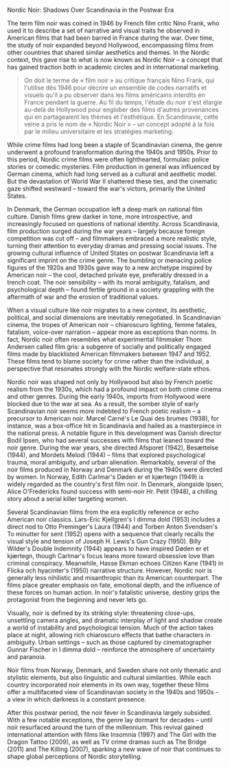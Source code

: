 Nordic Noir: Shadows Over Scandinavia in the Postwar Era

The term film noir was coined in 1946 by French film critic Nino Frank, who used it to describe a set of narrative and visual traits he observed in American films that had been barred in France during the war. Over time, the study of noir expanded beyond Hollywood, encompassing films from other countries that shared similar aesthetics and themes. In the Nordic context, this gave rise to what is now known as Nordic Noir – a concept that has gained traction both in academic circles and in international marketing.

> On doit le terme de « film noir » au critique français Nino Frank, qui l'utilise dès 1946 pour décrire un ensemble de codes narratifs et visuels qu'il a pu observer dans les films américains interdits en France pendant la guerre. Au fil du temps, l'étude du _noir_ s'est élargie au-delà de Hollywood pour englober des films d'autres provenances qui en partageaient les thèmes et l'esthétique. En Scandinavie, cette veine a pris le nom de « Nordic Noir » – un concept adopté à la fois par le milieu universitaire et les stratégies marketing.

While crime films had long been a staple of Scandinavian cinema, the genre underwent a profound
transformation during the 1940s and 1950s. Prior to this period, Nordic crime films were often lighthearted,
formulaic police stories or comedic mysteries. Film production in general was influenced by German
cinema, which had long served as a cultural and aesthetic model. But the devastation of World War II
shattered these ties, and the cinematic gaze shifted westward – toward the war's victors, primarily the United
States.

In Denmark, the German occupation left a deep mark on national film culture. Danish films grew darker in
tone, more introspective, and increasingly focused on questions of national identity. Across Scandinavia, film
production surged during the war years – largely because foreign competition was cut off – and filmmakers
embraced a more realistic style, turning their attention to everyday dramas and pressing social issues.
The growing cultural influence of United States on postwar Scandinavia left a significant imprint on the
crime genre. The bumbling or menacing police figures of the 1920s and 1930s gave way to a new archetype
inspired by American noir – the cool, detached private eye, preferably dressed in a trench coat. The noir
sensibility – with its moral ambiguity, fatalism, and psychological depth – found fertile ground in a society
grappling with the aftermath of war and the erosion of traditional values.

When a visual culture like noir migrates to a new context, its aesthetic, political, and social dimensions are
inevitably renegotiated. In Scandinavian cinema, the tropes of American noir – chiaroscuro lighting, femme
fatales, fatalism, voice-over narration – appear more as exceptions than norms. In fact, Nordic noir often
resembles what experimental filmmaker Thom Andersen called film gris: a subgenre of socially and
politically engaged films made by blacklisted American filmmakers between 1947 and 1952. These films
tend to blame society for crime rather than the individual, a perspective that resonates strongly with the
Nordic welfare-state ethos.

Nordic noir was shaped not only by Hollywood but also by French poetic realism from the 1930s, which had
a profound impact on both crime cinema and other genres. During the early 1940s, imports from Hollywood
were blocked due to the war at sea. As a result, the somber style of early Scandinavian noir seems more
indebted to French poetic realism – a precursor to American noir. Marcel Carné's Le Quai des brumes
(1938), for instance, was a box-office hit in Scandinavia and hailed as a masterpiece in the national press.
A notable figure in this development was Danish director Bodil Ipsen, who had several successes with films
that leaned toward the noir genre. During the war years, she directed Afsporet (1942), Besættelse (1944), and
Mordets Melodi (1944) – films that explored psychological trauma, moral ambiguity, and urban alienation.
Remarkably, several of the noir films produced in Norway and Denmark during the 1940s were directed by
women. In Norway, Edith Carlmar's Døden er et kjærtegn (1949) is widely regarded as the country's first
film noir. In Denmark, alongside Ipsen, Alice O'Fredericks found success with semi-noir Hr. Petit (1948), a
chilling story about a serial killer targeting women.

Several Scandinavian films from the era explicitly reference or echo American noir classics. Lars-Eric
Kjellgren's I dimma dold (1953) includes a direct nod to Otto Preminger's Laura (1944) and Torben Anton
Svendsen's To minutter for sent (1952) opens with a sequence that clearly recalls the visual style and tension
of Joseph H. Lewis's Gun Crazy (1950). Billy Wilder's Double Indemnity (1944) appears to have inspired
Døden er et kjærtegn, though Carlmar's focus leans more toward obsessive love than criminal conspiracy.
Meanwhile, Hasse Ekman echoes Citizen Kane (1941) in Flicka och hyacinter's (1950) narrative structure.
However, Nordic noir is generally less nihilistic and misanthropic than its American counterpart. The films
place greater emphasis on fate, emotional depth, and the influence of these forces on human action. In noir's
fatalistic universe, destiny grips the protagonist from the beginning and never lets go.

Visually, noir is defined by its striking style: threatening close-ups, unsettling camera angles, and dramatic
interplay of light and shadow create a world of instability and psychological tension. Much of the action
takes place at night, allowing rich chiaroscuro effects that bathe characters in ambiguity. Urban settings –
such as those captured by cinematographer Gunnar Fischer in I dimma dold – reinforce the atmosphere of
uncertainty and paranoia.

Noir films from Norway, Denmark, and Sweden share not only thematic and stylistic elements, but also
linguistic and cultural similarities. While each country incorporated noir elements in its own way, together
these films offer a multifaceted view of Scandinavian society in the 1940s and 1950s – a view in which
darkness is a constant presence.

After this postwar period, the noir fever in Scandinavia largely subsided. With a few notable exceptions, the
genre lay dormant for decades – until noir resurfaced around the turn of the millennium. This revival gained
international attention with films like Insomnia (1997) and The Girl with the Dragon Tattoo (2009), as well
as TV crime dramas such as The Bridge (2011) and The Killing (2007), sparking a new wave of noir that
continues to shape global perceptions of Nordic storytelling.
